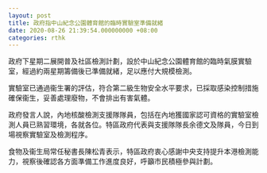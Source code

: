 ```yaml
---
layout: post
title: 政府指中山紀念公園體育館的臨時實驗室準備就緒
date: 2020-08-26 21:39:54.000000000 +08:00
categories: rthk
---
```


政府下星期二展開普及社區檢測計劃，設於中山紀念公園體育館的臨時氣膜實驗室，經過約兩星期籌備後已準備就緒，足以應付大規模檢測。

實驗室已通過衞生署的評估，符合第二級生物安全水平要求，已採取感染控制措施確保衞生，妥善處理廢物，不會排出有害氣體。

政府發言人說，內地核酸檢測支援隊隊員，包括在內地獲國家認可資格的實驗室檢測人員已熟習環境，各就各位。特區政府代表與支援隊隊長余德文及隊員，今日到場視察實驗室及檢測程序。

食物及衞生局常任秘書長陳松青表示，特區政府衷心感謝中央支持提升本港檢測能力，視察後確認各方面準備工作進度良好，呼籲市民積極參與計劃。

